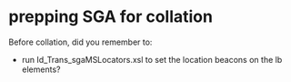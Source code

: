 # prepping SGA for collation

Before collation, did you remember to:
* run Id_Trans_sgaMSLocators.xsl to set the location beacons on the lb elements? 
